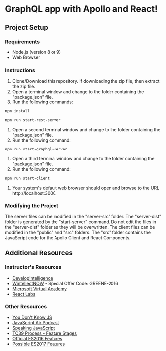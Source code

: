 # GraphQL app with Apollo and React!

## Project Setup

### Requirements

- Node.js (version 8 or 9)
- Web Browser

### Instructions

1. Clone/Download this repository. If downloading the zip file, then extract the zip file.
1. Open a terminal window and change to the folder containing the "package.json" file.
1. Run the following commands:

```bash
npm install

npm run start-rest-server
```
1. Open a second terminal window and change to the folder containing the "package.json" file.
1. Run the following command:

```bash
npm run start-graphql-server
```
1. Open a third terminal window and change to the folder containing the "package.json" file.
1. Run the following command:

```bash
npm run start-client
```

1. Your system's default web browser should open and browse to the URL http://localhost:3000.

### Modifying the Project

The server files can be modified in the "server-src" folder. The "server-dist" folder is generated by the "start-server" command. Do not edit the files in the "server-dist" folder as they will be overwritten. The client files can be modified in the "public" and "src" folders. The "src" folder contains the JavaScript code for the Apollo Client and React Components.

## Additional Resources

### Instructor's Resources

- [DevelopIntelligence](http://www.developintelligence.com/)
- [WintellectNOW](https://www.wintellectnow.com/Home/Instructor?instructorId=EricGreene) - Special Offer Code: GREENE-2016
- [Microsoft Virtual Academy](https://mva.microsoft.com/search/SearchResults.aspx#!q=Eric%20Greene&lang=1033)
- [React Labs](https://github.com/Microsoft/TechnicalCommunityContent/tree/master/Web%20Frameworks/React/Session%202%20-%20Hands%20On)

### Other Resources

- [You Don't Know JS](https://github.com/getify/You-Dont-Know-JS)
- [JavaScript Air Podcast](http://javascriptair.podbean.com/)
- [Speaking JavaScript](http://speakingjs.com/es5/)
- [TC39 Process - Feature Stages](http://www.2ality.com/2015/11/tc39-process.html)
- [Official ES2016 Features](http://www.2ality.com/2016/01/ecmascript-2016.html)
- [Possible ES2017 Features](http://www.2ality.com/2016/02/ecmascript-2017.html)